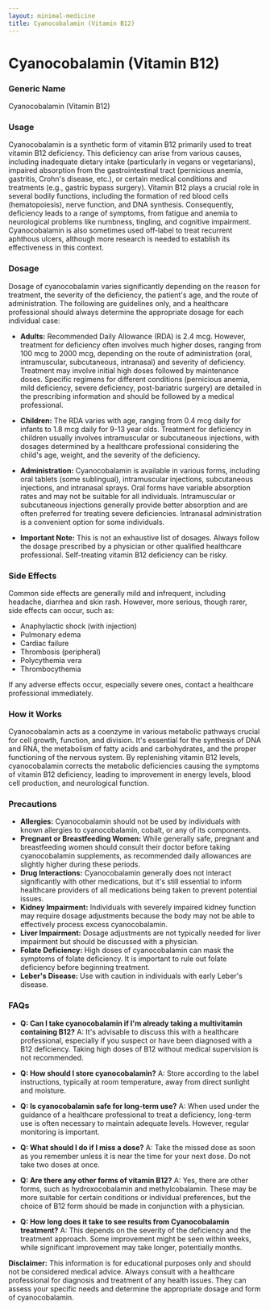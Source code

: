 ```yaml
---
layout: minimal-medicine
title: Cyanocobalamin (Vitamin B12)
---
```


# Cyanocobalamin (Vitamin B12)
### Generic Name
Cyanocobalamin (Vitamin B12)

### Usage

Cyanocobalamin is a synthetic form of vitamin B12 primarily used to treat vitamin B12 deficiency.  This deficiency can arise from various causes, including inadequate dietary intake (particularly in vegans or vegetarians), impaired absorption from the gastrointestinal tract (pernicious anemia, gastritis, Crohn's disease, etc.), or certain medical conditions and treatments (e.g., gastric bypass surgery).  Vitamin B12 plays a crucial role in several bodily functions, including the formation of red blood cells (hematopoiesis), nerve function, and DNA synthesis.  Consequently, deficiency leads to a range of symptoms, from fatigue and anemia to neurological problems like numbness, tingling, and cognitive impairment. Cyanocobalamin is also sometimes used off-label to treat recurrent aphthous ulcers, although more research is needed to establish its effectiveness in this context.

### Dosage

Dosage of cyanocobalamin varies significantly depending on the reason for treatment, the severity of the deficiency, the patient's age, and the route of administration.  The following are guidelines only, and a healthcare professional should always determine the appropriate dosage for each individual case:

* **Adults:** Recommended Daily Allowance (RDA) is 2.4 mcg.  However, treatment for deficiency often involves much higher doses, ranging from 100 mcg to 2000 mcg, depending on the route of administration (oral, intramuscular, subcutaneous, intranasal) and severity of deficiency.  Treatment may involve initial high doses followed by maintenance doses.  Specific regimens for different conditions (pernicious anemia, mild deficiency, severe deficiency, post-bariatric surgery) are detailed in the prescribing information and should be followed by a medical professional.

* **Children:**  The RDA varies with age, ranging from 0.4 mcg daily for infants to 1.8 mcg daily for 9-13 year olds.  Treatment for deficiency in children usually involves intramuscular or subcutaneous injections, with dosages determined by a healthcare professional considering the child's age, weight, and the severity of the deficiency.

* **Administration:** Cyanocobalamin is available in various forms, including oral tablets (some sublingual), intramuscular injections, subcutaneous injections, and intranasal sprays. Oral forms have variable absorption rates and may not be suitable for all individuals.  Intramuscular or subcutaneous injections generally provide better absorption and are often preferred for treating severe deficiencies. Intranasal administration is a convenient option for some individuals.

* **Important Note:**  This is not an exhaustive list of dosages. Always follow the dosage prescribed by a physician or other qualified healthcare professional.  Self-treating vitamin B12 deficiency can be risky.


### Side Effects

Common side effects are generally mild and infrequent, including headache, diarrhea and skin rash.  However, more serious, though rarer, side effects can occur, such as:

* Anaphylactic shock (with injection)
* Pulmonary edema
* Cardiac failure
* Thrombosis (peripheral)
* Polycythemia vera
* Thrombocythemia

If any adverse effects occur, especially severe ones, contact a healthcare professional immediately.


### How it Works

Cyanocobalamin acts as a coenzyme in various metabolic pathways crucial for cell growth, function, and division.  It's essential for the synthesis of DNA and RNA, the metabolism of fatty acids and carbohydrates, and the proper functioning of the nervous system.  By replenishing vitamin B12 levels, cyanocobalamin corrects the metabolic deficiencies causing the symptoms of vitamin B12 deficiency, leading to improvement in energy levels, blood cell production, and neurological function.

### Precautions

* **Allergies:** Cyanocobalamin should not be used by individuals with known allergies to cyanocobalamin, cobalt, or any of its components.
* **Pregnant or Breastfeeding Women:** While generally safe,  pregnant and breastfeeding women should consult their doctor before taking cyanocobalamin supplements, as recommended daily allowances are slightly higher during these periods.
* **Drug Interactions:** Cyanocobalamin generally does not interact significantly with other medications, but it's still essential to inform healthcare providers of all medications being taken to prevent potential issues.
* **Kidney Impairment:** Individuals with severely impaired kidney function may require dosage adjustments because the body may not be able to effectively process excess cyanocobalamin.
* **Liver Impairment:** Dosage adjustments are not typically needed for liver impairment but should be discussed with a physician.
* **Folate Deficiency:**  High doses of cyanocobalamin can mask the symptoms of folate deficiency.  It is important to rule out folate deficiency before beginning treatment.
* **Leber's Disease:** Use with caution in individuals with early Leber's disease.


### FAQs

* **Q: Can I take cyanocobalamin if I'm already taking a multivitamin containing B12?** A:  It's advisable to discuss this with a healthcare professional, especially if you suspect or have been diagnosed with a B12 deficiency. Taking high doses of B12 without medical supervision is not recommended.

* **Q: How should I store cyanocobalamin?** A:  Store according to the label instructions, typically at room temperature, away from direct sunlight and moisture.

* **Q: Is cyanocobalamin safe for long-term use?** A:  When used under the guidance of a healthcare professional to treat a deficiency, long-term use is often necessary to maintain adequate levels.  However, regular monitoring is important.

* **Q: What should I do if I miss a dose?** A:  Take the missed dose as soon as you remember unless it is near the time for your next dose. Do not take two doses at once.

* **Q: Are there any other forms of vitamin B12?** A: Yes, there are other forms, such as hydroxocobalamin and methylcobalamin.  These may be more suitable for certain conditions or individual preferences, but the choice of B12 form should be made in conjunction with a physician.

* **Q:  How long does it take to see results from Cyanocobalamin treatment?** A: This depends on the severity of the deficiency and the treatment approach. Some improvement might be seen within weeks, while significant improvement may take longer, potentially months.



**Disclaimer:** This information is for educational purposes only and should not be considered medical advice.  Always consult with a healthcare professional for diagnosis and treatment of any health issues.  They can assess your specific needs and determine the appropriate dosage and form of cyanocobalamin.
